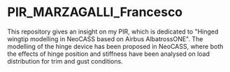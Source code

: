 # PIR_MARZAGALLI_Francesco

This repository gives an insight on my PIR, which is dedicated to "Hinged wingtip modelling in NeoCASS based on Airbus AlbatrossONE". The modelling of the hinge device has been proposed in NeoCASS, where both the effects of hinge position and stiffness have been analysed on load distribution for trim and gust conditions.
 
